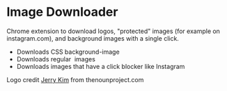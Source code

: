 # Image Downloader
Chrome extension to download logos, "protected" images (for example on instagram.com), and background images with a single click.

* Downloads CSS background-image
* Downloads regular <img> images
* Downloads images that have a click blocker like Instagram

Logo credit [Jerry Kim](https://thenounproject.com/jerry-kim/) from thenounproject.com